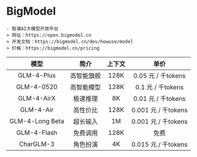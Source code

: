 # BigModel

    - 智谱AI大模型开放平台
    > 网址：https://open.bigmodel.cn
    > 开发文档：https://bigmodel.cn/dev/howuse/model
    > 价格：https://bigmodel.cn/pricing

|      模型       |    简介    | 上下文 |        单价         |
| :-------------: | :--------: | :----: | :-----------------: |
|   GLM-4-Plus    | 高智能旗舰 |  128K  | 0.05 元 / 千tokens  |
|   GLM-4-0520    | 高智能模型 |  128K  |  0.1 元 / 千tokens  |
|   GLM-4-AirX    |  极速推理  |   8K   | 0.01 元 / 千tokens  |
|    GLM-4-Air    |  高性价比  |  128K  | 0.001 元 / 千tokens |
| GLM-4-Long Beta |  超长输入  |   1M   | 0.001 元 / 千tokens |
|   GLM-4-Flash   |  免费调用  |  128K  |        免费         |
|    CharGLM-3    |  角色扮演  |   4K   | 0.015 元 / 千tokens |
